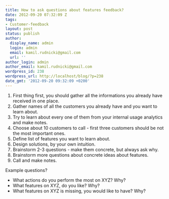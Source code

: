 ```yaml
---
title: How to ask questions about features feedback?
date: 2012-09-20 07:32:09 Z
tags:
- Customer-feedback
layout: post
status: publish
author:
  display_name: admin
  login: admin
  email: kamil.rudnicki@gmail.com
  url: ''
author_login: admin
author_email: kamil.rudnicki@gmail.com
wordpress_id: 238
wordpress_url: http://localhost/blog/?p=238
date_gmt: '2012-09-20 09:32:09 +0200'
---
```


<div>
<ol>
<li><span>First thing first, you should gather all the informations you already have received in one place.</span></li>
<li><span>Gather names of all the customers you already have and you want to learn about.</span></li>
<li><span>Try to learn about every one of them from your internal usage analytics and make notes.</span></li>
<li><span>Choose about 10 customers to call - first three customers should be not the most important ones.</span></li>
<li>Define list of features you want to learn about.</li>
<li>Design solutions, by your own intuition.</li>
<li>Brainstorm 2-3 questions - make them concrete, but always ask why.</li>
<li>Brainstorm more questions about concrete ideas about features.</li>
<li>Call and make notes.</li>
</ol>
<div>Example questions?</div>
<div>
<ul>
<li>What actions do you perform the most on XYZ? Why?</li>
<li>What features on XYZ, do you like? Why?</li>
<li>What features on XYZ is missing, you would like to have? Why?</li>
</ul>
</div>
</div>
